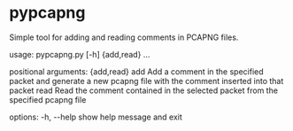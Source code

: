 # pypcapng
Simple tool for adding and reading comments in PCAPNG files.

usage: pypcapng.py [-h] {add,read} ...

positional arguments:
  {add,read}
    add       Add a comment in the specified packet and generate a new pcapng file with the comment inserted into that packet
    read      Read the comment contained in the selected packet from the specified pcapng file

options:
  -h, --help  show help message and exit
